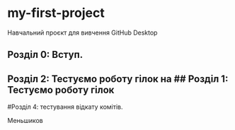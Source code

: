# my-first-project
Навчальний проєкт для вивчення GitHub Desktop


## Розділ 0: Вступ.

## Розділ 2: Тестуємо роботу гілок на ## Розділ 1: Тестуємо роботу гілок

#Розділ 4: тестування відкату комітів.

Меньшиков

